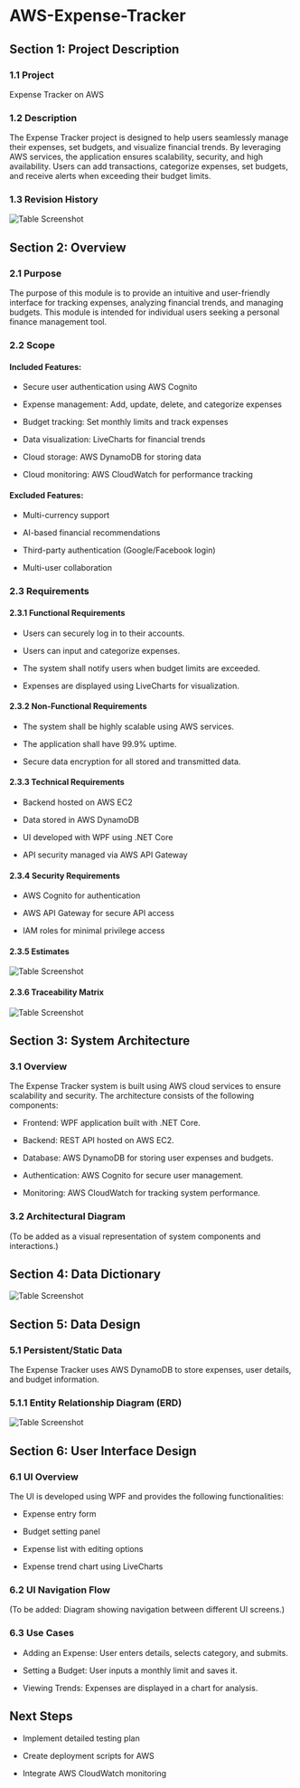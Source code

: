 # AWS-Expense-Tracker  

## Section 1: Project Description

### 1.1 Project

Expense Tracker on AWS

### 1.2 Description

The Expense Tracker project is designed to help users seamlessly manage their expenses, set budgets, and visualize financial trends. By leveraging AWS services, the application ensures scalability, security, and high availability. Users can add transactions, categorize expenses, set budgets, and receive alerts when exceeding their budget limits.

### 1.3 Revision History
![Table Screenshot](Revision-Hestory.png)

## Section 2: Overview

### 2.1 Purpose

The purpose of this module is to provide an intuitive and user-friendly interface for tracking expenses, analyzing financial trends, and managing budgets. This module is intended for individual users seeking a personal finance management tool.

### 2.2 Scope

#### Included Features:

- Secure user authentication using AWS Cognito

- Expense management: Add, update, delete, and categorize expenses

- Budget tracking: Set monthly limits and track expenses

- Data visualization: LiveCharts for financial trends

- Cloud storage: AWS DynamoDB for storing data

- Cloud monitoring: AWS CloudWatch for performance tracking

#### Excluded Features:

- Multi-currency support

- AI-based financial recommendations

- Third-party authentication (Google/Facebook login)

- Multi-user collaboration


### 2.3 Requirements

#### 2.3.1 Functional Requirements

- Users can securely log in to their accounts.

- Users can input and categorize expenses.

- The system shall notify users when budget limits are exceeded.

- Expenses are displayed using LiveCharts for visualization.


#### 2.3.2 Non-Functional Requirements

- The system shall be highly scalable using AWS services.

- The application shall have 99.9% uptime.

- Secure data encryption for all stored and transmitted data.


#### 2.3.3 Technical Requirements

- Backend hosted on AWS EC2

- Data stored in AWS DynamoDB

- UI developed with WPF using .NET Core

- API security managed via AWS API Gateway


#### 2.3.4 Security Requirements

- AWS Cognito for authentication

- AWS API Gateway for secure API access

- IAM roles for minimal privilege access


#### 2.3.5 Estimates

![Table Screenshot](Estimate.png)

#### 2.3.6 Traceability Matrix

![Table Screenshot](TraceabilityMatrix.png)


## Section 3: System Architecture

### 3.1 Overview

The Expense Tracker system is built using AWS cloud services to ensure scalability and security. The architecture consists of the following components:

- Frontend: WPF application built with .NET Core.

- Backend: REST API hosted on AWS EC2.

- Database: AWS DynamoDB for storing user expenses and budgets.

- Authentication: AWS Cognito for secure user management.

- Monitoring: AWS CloudWatch for tracking system performance.


### 3.2 Architectural Diagram

(To be added as a visual representation of system components and interactions.)

## Section 4: Data Dictionary

![Table Screenshot](DataDictionary.png)


## Section 5: Data Design

### 5.1 Persistent/Static Data

The Expense Tracker uses AWS DynamoDB to store expenses, user details, and budget information.


### 5.1.1 Entity Relationship Diagram (ERD)

![Table Screenshot](EntityDiagram.png)



## Section 6: User Interface Design

### 6.1 UI Overview

The UI is developed using WPF and provides the following functionalities:

- Expense entry form

- Budget setting panel

- Expense list with editing options

- Expense trend chart using LiveCharts


### 6.2 UI Navigation Flow

(To be added: Diagram showing navigation between different UI screens.)


### 6.3 Use Cases

- Adding an Expense: User enters details, selects category, and submits.

- Setting a Budget: User inputs a monthly limit and saves it.

- Viewing Trends: Expenses are displayed in a chart for analysis.


## Next Steps

- Implement detailed testing plan

- Create deployment scripts for AWS

- Integrate AWS CloudWatch monitoring





